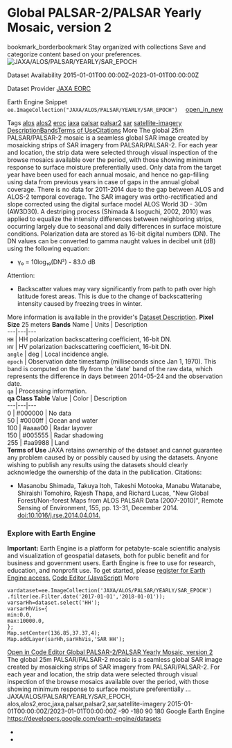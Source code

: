  
#  Global PALSAR-2/PALSAR Yearly Mosaic, version 2 
bookmark_borderbookmark Stay organized with collections  Save and categorize content based on your preferences.
![JAXA/ALOS/PALSAR/YEARLY/SAR_EPOCH](https://developers.google.com/earth-engine/datasets/images/JAXA/JAXA_ALOS_PALSAR_YEARLY_SAR_EPOCH_sample.png) 

Dataset Availability
    2015-01-01T00:00:00Z–2023-01-01T00:00:00Z 

Dataset Provider
     [ JAXA EORC ](https://www.eorc.jaxa.jp/ALOS/en/dataset/fnf_e.htm) 

Earth Engine Snippet
     `    ee.ImageCollection("JAXA/ALOS/PALSAR/YEARLY/SAR_EPOCH")   ` [ open_in_new ](https://code.earthengine.google.com/?scriptPath=Examples:Datasets/JAXA/JAXA_ALOS_PALSAR_YEARLY_SAR_EPOCH) 

Tags
     [alos](https://developers.google.com/earth-engine/datasets/tags/alos) [alos2](https://developers.google.com/earth-engine/datasets/tags/alos2) [eroc](https://developers.google.com/earth-engine/datasets/tags/eroc) [jaxa](https://developers.google.com/earth-engine/datasets/tags/jaxa) [palsar](https://developers.google.com/earth-engine/datasets/tags/palsar) [palsar2](https://developers.google.com/earth-engine/datasets/tags/palsar2) [sar](https://developers.google.com/earth-engine/datasets/tags/sar) [satellite-imagery](https://developers.google.com/earth-engine/datasets/tags/satellite-imagery)
[Description](https://developers.google.com/earth-engine/datasets/catalog/JAXA_ALOS_PALSAR_YEARLY_SAR_EPOCH#description)[Bands](https://developers.google.com/earth-engine/datasets/catalog/JAXA_ALOS_PALSAR_YEARLY_SAR_EPOCH#bands)[Terms of Use](https://developers.google.com/earth-engine/datasets/catalog/JAXA_ALOS_PALSAR_YEARLY_SAR_EPOCH#terms-of-use)[Citations](https://developers.google.com/earth-engine/datasets/catalog/JAXA_ALOS_PALSAR_YEARLY_SAR_EPOCH#citations) More
The global 25m PALSAR/PALSAR-2 mosaic is a seamless global SAR image created by mosaicking strips of SAR imagery from PALSAR/PALSAR-2. For each year and location, the strip data were selected through visual inspection of the browse mosaics available over the period, with those showing minimum response to surface moisture preferentially used. Only data from the target year have been used for each annual mosaic, and hence no gap-filling using data from previous years in case of gaps in the annual global coverage.
There is no data for 2011-2014 due to the gap between ALOS and ALOS-2 temporal coverage.
The SAR imagery was ortho-rectificatied and slope corrected using the digital surface model ALOS World 3D - 30m (AW3D30).
A destriping process (Shimada & Isoguchi, 2002, 2010) was applied to equalize the intensity differences between neighboring strips, occurring largely due to seasonal and daily differences in surface moisture conditions.
Polarization data are stored as 16-bit digital numbers (DN). The DN values can be converted to gamma naught values in decibel unit (dB) using the following equation:
  * γ₀ = 10log₁₀(DN²) - 83.0 dB


Attention:
  * Backscatter values may vary significantly from path to path over high latitude forest areas. This is due to the change of backscattering intensity caused by freezing trees in winter.


More information is available in the provider's [Dataset Description](https://www.eorc.jaxa.jp/ALOS/en/dataset/pdf/DatasetDescription_PALSAR2_Mosaic_ver212.pdf).
**Pixel Size** 25 meters 
**Bands**
Name | Units | Description  
---|---|---  
`HH` | HH polarization backscattering coefficient, 16-bit DN.  
`HV` | HV polarization backscattering coefficient, 16-bit DN.  
`angle` | deg | Local incidence angle.  
`epoch` | Observation date timestamp (milliseconds since Jan 1, 1970). This band is computed on the fly from the 'date' band of the raw data, which represents the difference in days between 2014-05-24 and the observation date.  
`qa` | Processing information.  
**qa Class Table**
Value | Color | Description  
---|---|---  
0 | #000000 | No data  
50 | #0000ff | Ocean and water  
100 | #aaaa00 | Radar layover  
150 | #005555 | Radar shadowing  
255 | #aa9988 | Land  
**Terms of Use**
JAXA retains ownership of the dataset and cannot guarantee any problem caused by or possibly caused by using the datasets. Anyone wishing to publish any results using the datasets should clearly acknowledge the ownership of the data in the publication.
Citations:
  * Masanobu Shimada, Takuya Itoh, Takeshi Motooka, Manabu Watanabe, Shiraishi Tomohiro, Rajesh Thapa, and Richard Lucas, "New Global Forest/Non-forest Maps from ALOS PALSAR Data (2007-2010)", Remote Sensing of Environment, 155, pp. 13-31, December 2014. [doi:10.1016/j.rse.2014.04.014.](https://doi.org/10.1016/j.rse.2014.04.014)


### Explore with Earth Engine
**Important:** Earth Engine is a platform for petabyte-scale scientific analysis and visualization of geospatial datasets, both for public benefit and for business and government users. Earth Engine is free to use for research, education, and nonprofit use. To get started, please [register for Earth Engine access.](https://console.cloud.google.com/earth-engine)
[Code Editor (JavaScript)](https://developers.google.com/earth-engine/datasets/catalog/JAXA_ALOS_PALSAR_YEARLY_SAR_EPOCH#code-editor-javascript-sample) More
```
vardataset=ee.ImageCollection('JAXA/ALOS/PALSAR/YEARLY/SAR_EPOCH')
.filter(ee.Filter.date('2017-01-01','2018-01-01'));
varsarHh=dataset.select('HH');
varsarHhVis={
min:0.0,
max:10000.0,
};
Map.setCenter(136.85,37.37,4);
Map.addLayer(sarHh,sarHhVis,'SAR HH');
```
[ Open in Code Editor ](https://code.earthengine.google.com/?scriptPath=Examples:Datasets/JAXA/JAXA_ALOS_PALSAR_YEARLY_SAR_EPOCH)
[ Global PALSAR-2/PALSAR Yearly Mosaic, version 2 ](https://developers.google.com/earth-engine/datasets/catalog/JAXA_ALOS_PALSAR_YEARLY_SAR_EPOCH)
The global 25m PALSAR/PALSAR-2 mosaic is a seamless global SAR image created by mosaicking strips of SAR imagery from PALSAR/PALSAR-2. For each year and location, the strip data were selected through visual inspection of the browse mosaics available over the period, with those showing minimum response to surface moisture preferentially …
JAXA/ALOS/PALSAR/YEARLY/SAR_EPOCH, alos,alos2,eroc,jaxa,palsar,palsar2,sar,satellite-imagery 
2015-01-01T00:00:00Z/2023-01-01T00:00:00Z
-90 -180 90 180 
Google Earth Engine
https://developers.google.com/earth-engine/datasets
  * [ ](https://doi.org/https://www.eorc.jaxa.jp/ALOS/en/dataset/fnf_e.htm)
  * [ ](https://doi.org/https://developers.google.com/earth-engine/datasets/catalog/JAXA_ALOS_PALSAR_YEARLY_SAR_EPOCH)


